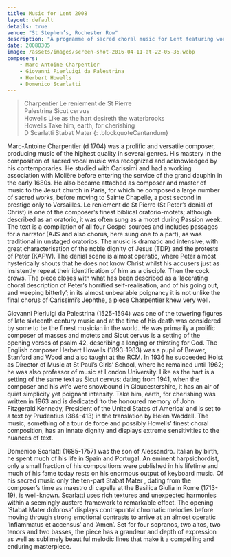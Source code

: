 ```yaml
---
title: Music for Lent 2008
layout: default
details: true
venue: "St Stephen’s, Rochester Row"
description: "A programme of sacred choral music for Lent featuring works by Charpentier, Palestrina, Howells, and Scarlatti at St Stephen’s Rochester Row."
date: 20080305
image: /assets/images/screen-shot-2016-04-11-at-22-05-36.webp
composers:
    - Marc-Antoine Charpentier
    - Giovanni Pierluigi da Palestrina
    - Herbert Howells
    - Domenico Scarlatti
---
```

> Charpentier Le reniement de St Pierre  
> Palestrina Sicut cervus  
> Howells Like as the hart desireth the waterbrooks  
> Howells Take him, earth, for cherishing  
> D Scarlatti Stabat Mater
{: .blockquoteCantandum}

Marc-Antoine Charpentier (d 1704) was a prolific and versatile composer, producing music of the highest quality in several genres.  His mastery in the composition of sacred vocal music was recognized and acknowledged by his contemporaries.  He studied with Carissimi and had a working association with Molière before entering the service of the grand dauphin in the early 1680s. He also became attached as composer and master of music to the Jesuit church in Paris, for which he composed a large number of sacred works, before moving to Sainte Chapelle, a post second in prestige only to Versailles. Le reniement de St Pierre (St Peter’s denial of Christ) is one of the composer’s finest biblical oratorio-motets; although described as an oratorio, it was often sung as a motet during Passion week.  The text is a compilation of all four Gospel sources and includes passages for a narrator (AJS and also chorus, here sung one to a part), as was traditional in unstaged oratorios.  The music is dramatic and intensive, with great characterisation of the noble dignity of Jesus (TDP) and the protests of Peter (KAPW).  The denial scene is almost operatic, where Peter almost hysterically shouts that he does not know Christ whilst his accusers just as insistently repeat their identification of him as a disciple.  Then the cock crows.  The piece closes with what has been described as a ‘lacerating choral description of Peter’s horrified self-realisation, and of his going out, and weeping bitterly’; in its almost unbearable poignancy it is not unlike the final chorus of Carissimi’s Jephthe, a piece Charpentier knew very well.

Giovanni Pierluigi da Palestrina (1525-1594) was one of the towering figures of late sixteenth century music and at the time of his death was considered by some to be the finest musician in the world.  He was primarily a prolific composer of masses and motets and Sicut cervus is a setting of the opening verses of psalm 42, describing a longing or thirsting for God.  The English composer Herbert Howells (1893-1983) was a pupil of Brewer, Stanford and Wood and also taught at the RCM.  In 1936 he succeeded Holst as Director of Music at St Paul’s Girls’ School, where he remained until 1962; he was also professor of music at London University.  Like as the hart is a setting of the same text as Sicut cervus: dating from 1941, when the composer and his wife were snowbound in Gloucestershire, it has an air of quiet simplicity yet poignant intensity.  Take him, earth, for cherishing was written in 1963 and is dedicated ‘to the honoured memory of John Fitzgerald Kennedy, President of the United States of America’ and is set to a text by Prudentius (384-413) in the translation by Helen Waddell.  The music, something of a tour de force and possibly Howells’ finest choral composition, has an innate dignity and displays extreme sensitivities to the nuances of text.

Domenico Scarlatti (1685-1757) was the son of Alessandro.  Italian by birth, he spent much of his life in Spain and Portugal.  An eminent harpsichordist, only a small fraction of his compositions were published in his lifetime and much of his fame today rests on his enormous output of keyboard music.  Of his sacred music only the ten-part Stabat Mater , dating from the composer’s time as maestro di capella at the Basilica Giulia in Rome (1713-19), is well-known.  Scarlatti uses rich textures and unexpected harmonies within a seemingly austere framework to remarkable effect. The opening ‘Stabat Mater dolorosa’ displays contrapuntal chromatic melodies before moving through strong emotional contrasts to arrive at an almost operatic ‘Inflammatus et accensus’ and ‘Amen’.  Set for four sopranos, two altos, two tenors and two basses, the piece has a grandeur and depth of expression as well as sublimely beautiful melodic lines that make it a compelling and enduring masterpiece.